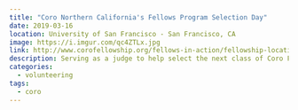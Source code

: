 ```yaml
---
title: "Coro Northern California's Fellows Program Selection Day"
date: 2019-03-16
location: University of San Francisco - San Francisco, CA
image: https://i.imgur.com/qc4ZTLx.jpg
link: http://www.corofellowship.org/fellows-in-action/fellowship-locations/coro-fellowship-san-francisco/
description: Serving as a judge to help select the next class of Coro Fellows.
categories:
  - volunteering
tags:
  - coro
---
```

